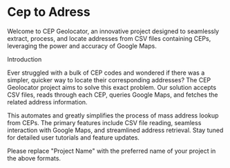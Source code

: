 # Cep to Adress

Welcome to CEP Geolocator, an innovative project designed to seamlessly extract, process, and locate addresses from CSV files containing CEPs, leveraging the power and accuracy of Google Maps.

Introduction

Ever struggled with a bulk of CEP codes and wondered if there was a simpler, quicker way to locate their corresponding addresses? The CEP Geolocator project aims to solve this exact problem. Our solution accepts CSV files, reads through each CEP, queries Google Maps, and fetches the related address information. 

This automates and greatly simplifies the process of mass address lookup from CEPs. The primary features include CSV file reading, seamless interaction with Google Maps, and streamlined address retrieval. Stay tuned for detailed user tutorials and feature updates.

Please replace "Project Name" with the preferred name of your project in the above formats.